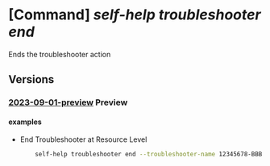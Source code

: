 # [Command] _self-help troubleshooter end_

Ends the troubleshooter action

## Versions

### [2023-09-01-preview](/Resources/mgmt-plane/L3tzY29wZX0vcHJvdmlkZXJzL21pY3Jvc29mdC5oZWxwL3Ryb3VibGVzaG9vdGVycy97fS9lbmQ=/2023-09-01-preview.xml) **Preview**

<!-- mgmt-plane /{scope}/providers/microsoft.help/troubleshooters/{}/end 2023-09-01-preview -->

#### examples

- End Troubleshooter at Resource Level
    ```bash
        self-help troubleshooter end --troubleshooter-name 12345678-BBBb-cCCCC-0000-123456789012 --scope 'subscriptions/00000000-0000-0000-0000-000000000000/resourceGroups/myresourceGroup/providers/Microsoft.KeyVault/vaults/test-keyvault-non-read'
    ```
